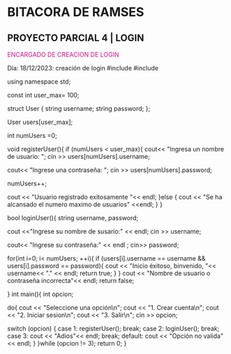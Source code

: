 # BITACORA DE RAMSES 

## PROYECTO PARCIAL 4 | LOGIN

<span style="color:#d41089">ENCARGADO DE CREACION DE LOGIN</span>

Día: 18/12/2023: creación de login 
#include <iostream>
#include <string>

using namespace std;

const int user_max= 100;

struct User {
string username;
string password;
};

User users[user_max];

int numUsers =0;

void registerUser(){
if (numUsers < user_max){
cout<< "Ingresa un nombre de usuario: ";
cin >> users[numUsers].username;

cout<< "Ingrese una contraseña: ";
cin >> users[numUsers].password;

numUsers++;

cout << "Usuario registrado exitosamente "<< endl;
}else {
cout << "Se ha alcansado el numero maximo de usuarios" <<endl;
}
}

bool loginUser(){
string username, password;

cout <<"Ingrese su nombre de susario:" << endl;
cin >> username;

cout<< "Ingrese su contraseña:" << endl ;
cin>> password;

for(int i=0; i< numUsers; ++i){
if (users[i].username == username && users[i].password == password){
cout << "Inicio éxitoso, binvenido, "<< username<< "." << endl;
return true;
}
}
cout << "Nombre de usuario o contraseña incorrecta"<< endl;
return false;

}
int main(){
int opcion;

do{
cout << "Seleccione una opción\n";
cout << "1. Crear cuenta\n";
cout << "2. Iniciar sesion\n";
cout << "3. Salir\n";
cin >> opcion;

switch (opcion) {
case 1:
registerUser();
break;
case 2:
loginUser();
break;
case 3:
cout << "Adios"<< endl;
break;
default:
cout << "Opción no valida"<< endl;
}
}while (opcion != 3);
return 0;
}